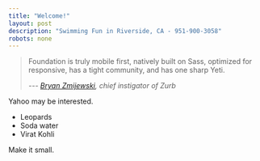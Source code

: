 ```yaml
---
title: "Welcome!"
layout: post
description: "Swimming Fun in Riverside, CA - 951-900-3058"
robots: none
---
```




> Foundation is truly mobile first, natively built on Sass, optimized for responsive, has a tight community, and has one sharp Yeti.
>
> *--- [Bryan Zmijewski][2], chief instigator of Zurb*

Yahoo may be interested.

* Leopards
* Soda water
* Virat Kohli

Make it small.

[1]: http://www.slideshare.net/yiibu/the-emerging-global-web
[2]: https://twitter.com/bryanzmijewski/status/457181582856429569
